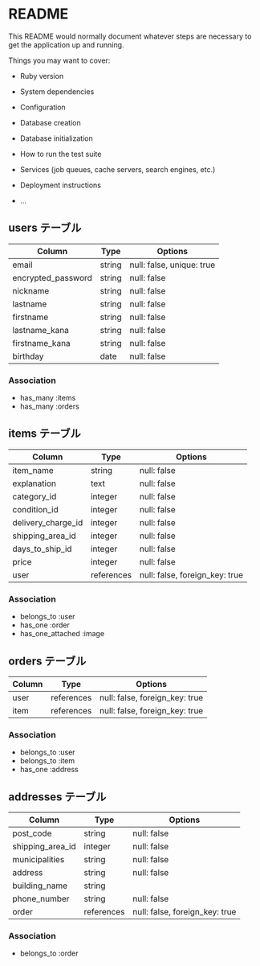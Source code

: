 # README

This README would normally document whatever steps are necessary to get the
application up and running.

Things you may want to cover:

* Ruby version

* System dependencies

* Configuration

* Database creation

* Database initialization

* How to run the test suite

* Services (job queues, cache servers, search engines, etc.)

* Deployment instructions

* ...


## users テーブル

| Column             | Type   | Options                   |
| ------------------ | ------ | ------------------------- |
| email              | string | null: false, unique: true |
| encrypted_password | string | null: false               |
| nickname           | string | null: false               |
| lastname           | string | null: false               |
| firstname          | string | null: false               |
| lastname_kana      | string | null: false               |
| firstname_kana     | string | null: false               |
| birthday           | date   | null: false               |

### Association

- has_many :items
- has_many :orders



## items テーブル

| Column                | Type       | Options                       |
| --------------------- | -----------| ----------------------------- |
| item_name             | string     | null: false                   |
| explanation           | text       | null: false                   |
| category_id           | integer    | null: false                   |
| condition_id          | integer    | null: false                   |
| delivery_charge_id    | integer    | null: false                   |
| shipping_area_id      | integer    | null: false                   |
| days_to_ship_id       | integer    | null: false                   |
| price                 | integer    | null: false                   |
| user                  | references | null: false, foreign_key: true|

### Association

- belongs_to :user
- has_one :order
- has_one_attached :image



## orders テーブル
  
| Column           | Type       | Options                       |
| ---------------- | ---------- | ------------------------------|
| user             | references | null: false, foreign_key: true|
| item             | references | null: false, foreign_key: true|
 
### Association

- belongs_to :user
- belongs_to :item
- has_one :address



## addresses テーブル

| Column             | Type       | Options                       |
| ------------------ | ---------- | ------------------------------|
| post_code          | string     | null: false                   |
| shipping_area_id   | integer    | null: false                   |
| municipalities     | string     | null: false                   |
| address            | string     | null: false                   |
| building_name      | string     |                               |
| phone_number       | string     | null: false                   |
| order              | references | null: false, foreign_key: true|

### Association

- belongs_to :order

